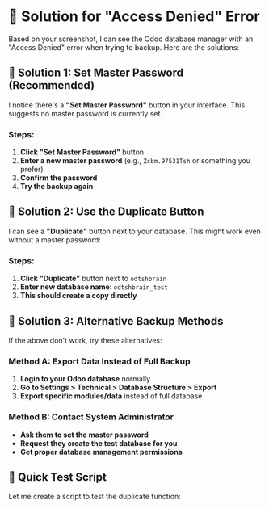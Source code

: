 # 🔧 Solution for "Access Denied" Error

Based on your screenshot, I can see the Odoo database manager with an "Access Denied" error when trying to backup. Here are the solutions:

## 🎯 Solution 1: Set Master Password (Recommended)

I notice there's a **"Set Master Password"** button in your interface. This suggests no master password is currently set.

### Steps:
1. **Click "Set Master Password"** button
2. **Enter a new master password** (e.g., `Zcbm.97531Tsh` or something you prefer)
3. **Confirm the password**
4. **Try the backup again**

## 🎯 Solution 2: Use the Duplicate Button

I can see a **"Duplicate"** button next to your database. This might work even without a master password:

### Steps:
1. **Click "Duplicate"** button next to `odtshbrain`
2. **Enter new database name**: `odtshbrain_test`
3. **This should create a copy directly**

## 🎯 Solution 3: Alternative Backup Methods

If the above don't work, try these alternatives:

### Method A: Export Data Instead of Full Backup
1. **Login to your Odoo database** normally
2. **Go to Settings > Technical > Database Structure > Export**
3. **Export specific modules/data** instead of full database

### Method B: Contact System Administrator
- **Ask them to set the master password**
- **Request they create the test database for you**
- **Get proper database management permissions**

## 🚀 Quick Test Script

Let me create a script to test the duplicate function: